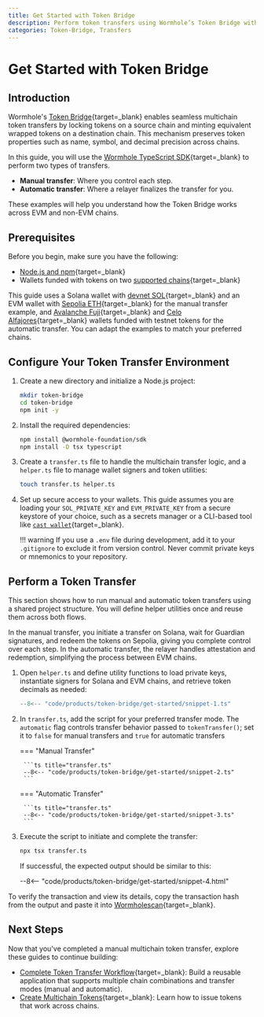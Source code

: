 ```yaml
---
title: Get Started with Token Bridge
description: Perform token transfers using Wormhole’s Token Bridge with the TypeScript SDK, including manual (Solana–Sepolia) and automatic (Fuji–Alfajores).
categories: Token-Bridge, Transfers
---
```


# Get Started with Token Bridge

## Introduction

Wormhole's [Token Bridge](/docs/products/token-bridge/overview){target=\_blank} enables seamless multichain token transfers by locking tokens on a source chain and minting equivalent wrapped tokens on a destination chain. This mechanism preserves token properties such as name, symbol, and decimal precision across chains.

In this guide, you will use the [Wormhole TypeScript SDK](https://github.com/wormhole-foundation/wormhole-sdk-ts){target=\_blank} to perform two types of transfers. <!-- If you're new to transfer modes, see the [Transfer Modes page](TODO){target=\_blank} for a detailed explanation. commenting because we don't have this page-->

 - **Manual transfer**: Where you control each step.
 - **Automatic transfer**: Where a relayer finalizes the transfer for you.

These examples will help you understand how the Token Bridge works across EVM and non-EVM chains.

## Prerequisites

Before you begin, make sure you have the following:

 - [Node.js and npm](https://docs.npmjs.com/downloading-and-installing-node-js-and-npm){target=\_blank}
 - Wallets funded with tokens on two [supported chains](/docs/products/reference/supported-networks/#token-bridge){target=\_blank}

This guide uses a Solana wallet with [devnet SOL](https://faucet.solana.com/){target=\_blank} and an EVM wallet with [Sepolia ETH](https://www.alchemy.com/faucets/ethereum-sepolia){target=\_blank} for the manual transfer example, and [Avalanche Fuji](https://core.app/tools/testnet-faucet/?subnet=c&token=c){target=\_blank} and [Celo Alfajores](https://faucet.celo.org/alfajores){target=\_blank} wallets funded with testnet tokens for the automatic transfer. You can adapt the examples to match your preferred chains.

## Configure Your Token Transfer Environment

1. Create a new directory and initialize a Node.js project:

    ```bash
    mkdir token-bridge
    cd token-bridge
    npm init -y
    ```

2. Install the required dependencies:

    ```bash
    npm install @wormhole-foundation/sdk
    npm install -D tsx typescript
    ```

3. Create a `transfer.ts` file to handle the multichain transfer logic, and a `helper.ts` file to manage wallet signers and token utilities:

    ```bash
    touch transfer.ts helper.ts
    ```

4. Set up secure access to your wallets. This guide assumes you are loading your `SOL_PRIVATE_KEY` and `EVM_PRIVATE_KEY` from a secure keystore of your choice, such as a secrets manager or a CLI-based tool like [`cast wallet`](https://book.getfoundry.sh/reference/cast/cast-wallet){target=\_blank}.

    !!! warning
        If you use a `.env` file during development, add it to your `.gitignore` to exclude it from version control. Never commit private keys or mnemonics to your repository.

## Perform a Token Transfer

This section shows how to run manual and automatic token transfers using a shared project structure. You will define helper utilities once and reuse them across both flows.

In the manual transfer, you initiate a transfer on Solana, wait for Guardian signatures, and redeem the tokens on Sepolia, giving you complete control over each step. In the automatic transfer, the relayer handles attestation and redemption, simplifying the process between EVM chains.

1. Open `helper.ts` and define utility functions to load private keys, instantiate signers for Solana and EVM chains, and retrieve token decimals as needed:

    ```ts title="helper.ts"
    --8<-- "code/products/token-bridge/get-started/snippet-1.ts"
    ```

2. In `transfer.ts`, add the script for your preferred transfer mode. The `automatic` flag controls transfer behavior passed to `tokenTransfer()`; set it to `false` for manual transfers and `true` for automatic transfers

    === "Manual Transfer"

        ```ts title="transfer.ts"
        --8<-- "code/products/token-bridge/get-started/snippet-2.ts"
        ```
    
    === "Automatic Transfer"

        ```ts title="transfer.ts"
        --8<-- "code/products/token-bridge/get-started/snippet-3.ts"
        ```


3. Execute the script to initiate and complete the transfer:

    ```bash
    npx tsx transfer.ts
    ```

    If successful, the expected output should be similar to this:

    --8<-- "code/products/token-bridge/get-started/snippet-4.html"

To verify the transaction and view its details, copy the transaction hash from the output and paste it into [Wormholescan](https://wormholescan.io/#/?network=Testnet){target=\_blank}.

## Next Steps

Now that you've completed a manual multichain token transfer, explore these guides to continue building:

 - [Complete Token Transfer Workflow](/docs/products/token-bridge/tutorials/transfer-workflow){target=\_blank}: Build a reusable application that supports multiple chain combinations and transfer modes (manual and automatic).
 - [Create Multichain Tokens](/docs/products/token-bridge/tutorials/multichain-token){target=\_blank}: Learn how to issue tokens that work across chains.